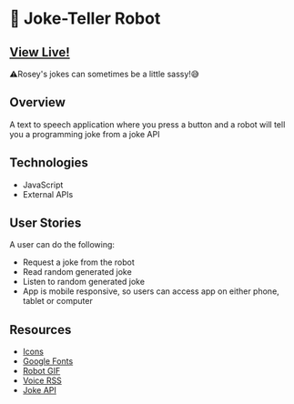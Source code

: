 # 🤖 Joke-Teller Robot

## [View Live!](https://apang20.github.io/joke-teller/) 
⚠️Rosey's jokes can sometimes be a little sassy!😅



## Overview
A text to speech application where you press a button and a robot will tell you a programming joke from a joke API





## Technologies 
- JavaScript  
- External APIs




## User Stories
A user can do the following: 
- Request a joke from the robot
- Read random generated joke
- Listen to random generated joke 
- App is mobile responsive, so users can access app on either phone, tablet or computer




## Resources
- [Icons](https://fontawesome.com/)
- [Google Fonts](https://fonts.google.com/)
- [Robot GIF](https://giphy.com/gifs/robot-cinema-4d-eyedesyn-3o7abtn7DuREEpsyWY) 
- [Voice RSS](http://www.voicerss.org/) 
- [Joke API](https://sv443.net/jokeapi/v2/) 


